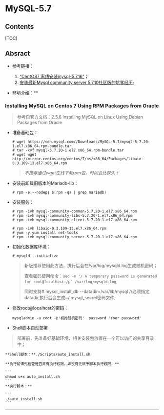 # MySQL-5.7

## Contents

[TOC]

## Absract

* 参考链接：
	1. [“CentOS7 离线安装mysql-5.7.16”](http://blog.csdn.net/zz657114506/article/details/53553845)；
	2. [安装最新Mysql community server 5.7.10社区版的坑爹经历](http://sharong.iteye.com/blog/2262760);

* 环境介绍：**

### Installing MySQL on Centos 7 Using RPM Packages from Oracle

> 参考自官方文档：2.5.6 Installing MySQL on Linux Using Debian Packages from Oracle

* 准备基础包：

	```
	# wget https://cdn.mysql.com//Downloads/MySQL-5.7/mysql-5.7.20-1.el7.x86_64.rpm-bundle.tar
	# tar -xvf mysql-5.7.20-1.el7.x86_64.rpm-bundle.tar
	# wget wget http://mirror.centos.org/centos/7/os/x86_64/Packages/libaio-0.3.109-13.el7.x86_64.rpm
	```
	> *不推荐通过wget在线下载rpm包，时间会比较久！*
* 安装前卸载旧版本的Mariadb-lib：

	```
	# rpm -e --nodeps $(rpm -qa | grep mariadb)
	```

* 安装服务：

	```
	# rpm -ivh mysql-community-common-5.7.20-1.el7.x86_64.rpm
	# rpm -ivh mysql-community-libs-5.7.20-1.el7.x86_64.rpm
	# rpm -ivh mysql-community-client-5.7.20-1.el7.x86_64.rpm
	
	# rpm -ivh libaio-0.3.109-13.el7.x86_64.rpm  
	# yum -y yum install net-tools 
	# rpm -ivh mysql-community-server-5.7.20-1.el7.x86_64.rpm
	```
* 初始化数据库环境：

	```
	# mysqld --initialize
	```
	> 新版推荐使用此方法，执行后会在/var/log/mysqld.log生成随机密码；
	>
	>查看密码使用命令：`sed -n '/ A temporary password is generated for root@localhost:/p' /var/log/mysqld.log`;
	>
	>同时支持# mysql_install_db --datadir=/var/lib/mysql   //必须指定datadir,执行后会生成~/.mysql_secret密码文件;

* 修改root@localhost的密码：

	```
	mysqladmin -u root -p'初始随机密码'  password 'Your password'
	```
* Shell脚本自动部署
> 部署前，先准备好基础环境、相关安装包放置在一个可以访问的共享目录中；

	**Shell脚本：**./Scripts/auto_install.sh
	
	**执行前请先检查是否具有执行权限，如没有先赋予脚本执行权限：**
	
	```
	chmod u+x auto_install.sh
	```
	**执行脚本：**

	```
	./auto_install.sh
	```
******
